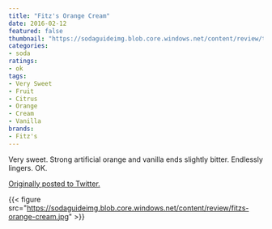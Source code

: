```yaml
---
title: "Fitz's Orange Cream"
date: 2016-02-12
featured: false
thumbnail: "https://sodaguideimg.blob.core.windows.net/content/review/thumbs/fitzs-orange-cream.jpg"
categories:
- soda
ratings:
- ok
tags:
- Very Sweet
- Fruit
- Citrus
- Orange
- Cream
- Vanilla
brands:
- Fitz's
---
```


Very sweet. Strong artificial orange and vanilla ends slightly bitter. Endlessly lingers. OK.

[Originally posted to Twitter.](https://twitter.com/Cavorter/status/698234755972726788)

{{< figure src="https://sodaguideimg.blob.core.windows.net/content/review/fitzs-orange-cream.jpg" >}}

